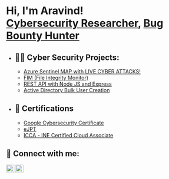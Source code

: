 <h1>Hi, I'm Aravind! <br/><a href="https://www.linkedin.com/in/aravindb26/">Cybersecurity Researcher</a>, <a href="https://twitter.com/nanicyb">Bug Bounty Hunter</a></h1>

- <h2>👨‍💻 Cyber Security Projects:</h2>

  - [Azure Sentinel MAP with LIVE CYBER ATTACKS!](https://github.com/aravindb26/Sentinel-Lab)
  - [FIM (File Integrity Monitor)](https://github.com/aravindb26/File-Integrity-Monitor/)
  - [REST API with Node JS and Express](https://github.com/aravindb26/REST-API-with-Node-JS-and-Express)
  - [Active Directory Bulk User Creation](https://github.com/aravindb26/active_directory_bulk)
 

- <h2>📃 Certifications </h2>

  - [Google Cybersecurity Certificate](https://www.credly.com/badges/6bdbe23a-f8fb-4d8d-9a58-22e11e84fe8b/linked_in_profile)
  - [eJPT](https://my.ine.com/certificate/408a212c-06b5-4bf3-bcb2-674b47ca444f)
  - [ICCA - INE Certified Cloud Associate](https://my.ine.com/certificate/695f7369-e90a-44c1-881c-ba72ff6b4f26)
  

<h2> 🤳 Connect with me:</h2>

[<img align="left" alt="aravindb26 | Twitter" width="22px" src="https://cdn.jsdelivr.net/npm/simple-icons@v3/icons/twitter.svg" />][twitter]
[<img align="left" alt="aravindb26 | LinkedIn" width="22px" src="https://cdn.jsdelivr.net/npm/simple-icons@v3/icons/linkedin.svg" />][linkedin]

[twitter]: https://twitter.com/nanicyb
[linkedin]: https://www.linkedin.com/in/aravindb26/

<!--
**aravindb26/aravindb26** is a ✨ _special_ ✨ repository because its `README.md` (this file) appears on your GitHub profile.

Here are some ideas to get you started:

- 🔭 I’m currently working on ...
- 🌱 I’m currently learning ...
- 👯 I’m looking to collaborate on ...
- 🤔 I’m looking for help with ...
- 💬 Ask me about ...
- 📫 How to reach me: ...
- 😄 Pronouns: ...
- ⚡ Fun fact: ...
-->
